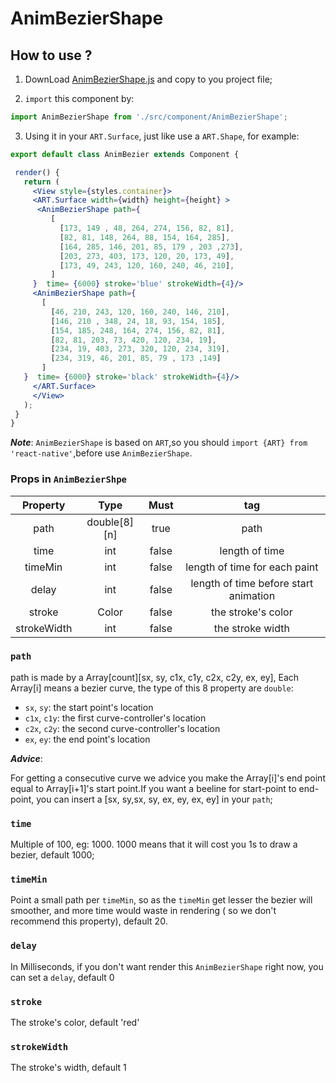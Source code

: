 # AnimBezierShape

## How to use ?
 
 1) DownLoad [AnimBezierShape.js][1] and copy to you project file;

 2) `import` this component by:

 ```jsx
 import AnimBezierShape from './src/component/AnimBezierShape';
 ```

 3) Using it in your `ART.Surface`, just like use a `ART.Shape`, for example:

 ```jsx
 export default class AnimBezier extends Component {

  render() {
    return (
      <View style={styles.container}>
      <ART.Surface width={width} height={height} >
       <AnimBezierShape path={
          [
            [173, 149 , 48, 264, 274, 156, 82, 81],   
            [82, 81, 148, 264, 88, 154, 164, 285],
            [164, 285, 146, 201, 85, 179 , 203 ,273],
            [203, 273, 403, 173, 120, 20, 173, 49],  
            [173, 49, 243, 120, 160, 240, 46, 210],       
          ]
      }  time= {6000} stroke='blue' strokeWidth={4}/>
      <AnimBezierShape path={
        [
          [46, 210, 243, 120, 160, 240, 146, 210],
          [146, 210 , 348, 24, 18, 93, 154, 185],
          [154, 185, 248, 164, 274, 156, 82, 81],
          [82, 81, 203, 73, 420, 120, 234, 19],
          [234, 19, 403, 273, 320, 120, 234, 319],
          [234, 319, 46, 201, 85, 79 , 173 ,149]
        ]
    }  time= {6000} stroke='black' strokeWidth={4}/>
      </ART.Surface>
      </View>
    );
  }
}
 ```
  ***Note***: `AnimBezierShape` is based on `ART`,so you should `import {ART} from 'react-native'`,before use `AnimBezierShape`.

 ### Props in `AnimBezierShpe`

 Property | Type | Must | tag
:-:|:-:|:-:|:-:
path|double[8][n]|true|path
time|int|false|length of time
timeMin|int|false|length of time for each paint
delay|int| false| length of time before start animation
stroke|Color|false| the stroke's color
strokeWidth|int|false| the stroke width

 ### `path`

path is made by a Array[count][sx, sy, c1x, c1y, c2x, c2y, ex, ey], Each Array[i]
means a bezier curve, the type of this 8 property are `double`:

* `sx`, `sy`: the start point's location
* `c1x`, `c1y`: the first curve-controller's location
* `c2x`, `c2y`: the second curve-controller's location
* `ex`, `ey`: the end point's location

***Advice***: 

For getting a consecutive curve we advice you make the Array[i]'s end point equal to Array[i+1]'s start point.If you want a beeline for start-point to end-point, you can insert a
[sx, sy,sx, sy, ex, ey, ex, ey] in your `path`;

### `time`
Multiple of 100, eg: 1000. 1000 means that it will cost you 1s to draw a bezier, default 1000;

### `timeMin`
Point a small path per `timeMin`, so as the `timeMin` get lesser the bezier will smoother, and more time would waste in rendering ( so we don't recommend this property), default 20.

### `delay`
In Milliseconds, if you don't want render this `AnimBezierShape` right now, you can set a `delay`, default 0

### `stroke`
The stroke's color, default 'red'

### `strokeWidth`

The stroke's width, default 1


[1]:https://github.com/jiarWang/AnimBezierShape/blob/master/AnimBezierShape/src/component/AnimBezierShape.js